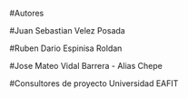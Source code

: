 #Autores

#Juan Sebastian Velez Posada

#Ruben Dario Espinisa Roldan

#Jose Mateo Vidal Barrera - Alias Chepe

#Consultores de proyecto Universidad EAFIT
